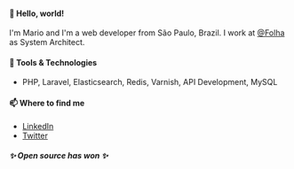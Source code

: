 #### 👋 Hello, world! 

I'm Mario and I'm a web developer from São Paulo, Brazil. I work at [@Folha](https://github.com/FolhaSP) as System Architect.

#### 🔧 Tools & Technologies

- PHP, Laravel, Elasticsearch, Redis, Varnish, API Development, MySQL

#### 📫 Where to find me 

- [LinkedIn](https://www.linkedin.com/in/mariodourado/)
- [Twitter](https://twitter.com/MarioBDourado)

##### ✨ _Open source has won_ ✨

<!---
MarioBDourado/MarioBDourado is a ✨ special ✨ repository because its `README.md` (this file) appears on your GitHub profile.
You can click the Preview link to take a look at your changes.
--->
